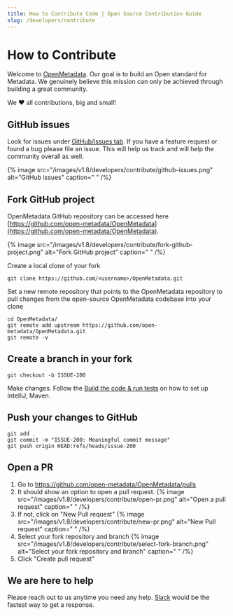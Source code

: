 ```yaml
---
title: How to Contribute Code | Open Source Contribution Guide
slug: /developers/contribute
---
```


# How to Contribute

Welcome to [OpenMetadata](https://open-metadata.org/). Our goal is to build an Open standard for Metadata. We genuinely believe this mission can only be achieved through building a great community.

We ❤️ all contributions, big and small!

## GitHub issues
Look for issues under [GitHub/issues tab](https://github.com/open-metadata/OpenMetadata/issues). If you have a feature request or found a bug please file an issue. This will help us track and will help the community overall as well.

{% image src="/images/v1.8/developers/contribute/github-issues.png" alt="GitHub issues" caption=" " /%}

## Fork GitHub project
OpenMetadata GitHub repository can be accessed here [https://github.com/open-metadata/OpenMetadata](https://github.com/open-metadata/OpenMetadata).

{% image src="/images/v1.8/developers/contribute/fork-github-project.png" alt="Fork GitHub project" caption=" " /%}

Create a local clone of your fork

```shell
git clone https://github.com/<username>/OpenMetadata.git
```

Set a new remote repository that points to the OpenMetadata repository to pull changes from the open-source OpenMetadata codebase into your clone

```shell
cd OpenMetadata/
git remote add upstream https://github.com/open-metadata/OpenMetadata.git
git remote -v
```

## Create a branch in your fork

```shell
git checkout -b ISSUE-200
```

Make changes. Follow the [Build the code & run tests](/developers/contribute/build-code-and-run-tests) on how to set up IntelliJ, Maven.

## Push your changes to GitHub

```shell
git add .
git commit -m "ISSUE-200: Meaningful commit message"
git push origin HEAD:refs/heads/issue-200
```

## Open a PR

1. Go to https://github.com/open-metadata/OpenMetadata/pulls
2. It should show an option to open a pull request.
{% image src="/images/v1.8/developers/contribute/open-pr.png" alt="Open a pull request" caption=" " /%}
3. If not, click on "New Pull request"
{% image src="/images/v1.8/developers/contribute/new-pr.png" alt="New Pull request" caption=" " /%}
4. Select your fork repository and branch
{% image src="/images/v1.8/developers/contribute/select-fork-branch.png" alt="Select your fork repository and branch" caption=" " /%}
5. Click "Create pull request"

## We are here to help
Please reach out to us anytime you need any help. [Slack](https://slack.open-metadata.org/) would be the fastest way to get a response.